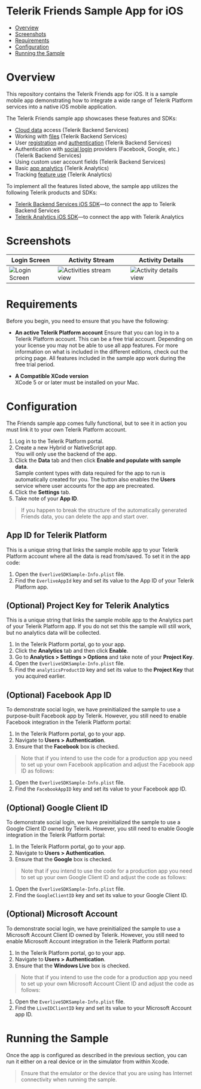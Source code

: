 
# Telerik Friends Sample App for iOS

<a id="top"></a>
* [Overview](#overview)
* [Screenshots](#screenshots)
* [Requirements](#requirements)
* [Configuration](#configuration)
* [Running the Sample](#running-the-sample)

# Overview

This repository contains the Telerik Friends app for iOS. It is a sample mobile app demonstrating how to integrate a wide range of Telerik Platform services into a native iOS mobile application.

The Telerik Friends sample app showcases these features and SDKs:

- [Cloud data](http://docs.telerik.com/platform/backend-services/ios/data/introduction) access (Telerik Backend Services)
- Working with [files](http://docs.telerik.com/platform/backend-services/ios/files/introduction) (Telerik Backend Services)
- User [registration](http://docs.telerik.com/platform/backend-services/ios/users/users-register) and [authentication](http://docs.telerik.com/platform/backend-services/ios/users/users-authenticate) (Telerik Backend Services)
- Authentication with [social login](http://docs.telerik.com/platform/backend-services/ios/users/social-login/introduction) providers (Facebook, Google, etc.) (Telerik Backend Services)
- Using custom user account fields (Telerik Backend Services)
- Basic [app analytics](http://docs.telerik.com/platform/analytics/getting-started/introduction) (Telerik Analytics)
- Tracking [feature use](http://docs.telerik.com/platform/analytics/client/reports/feature-use) (Telerik Analytics)

To implement all the features listed above, the sample app utilizes the following Telerik products and SDKs:

- [Telerik Backend Services iOS SDK](http://docs.telerik.com/platform/backend-services/ios/getting-started-ios-sdk)&mdash;to connect the app to Telerik Backend Services
- [Telerik Analytics iOS SDK](http://docs.telerik.com/platform/analytics/sdk/ios/)&mdash;to connect the app with Telerik Analytics

# Screenshots

Login Screen|Activity Stream|Activity Details
---|---|---
![Login Screen](https://raw.githubusercontent.com/telerik/platform-friends-ios/master/screenshots/ios-login-screen.png)|![Activities stream view](https://raw.githubusercontent.com/telerik/platform-friends-ios/master/screenshots/ios-activities-stream.png)|![Activity details view](https://raw.githubusercontent.com/telerik/platform-friends-ios/master/screenshots/ios-activity-details.png)

# Requirements

Before you begin, you need to ensure that you have the following:

- **An active Telerik Platform account**
Ensure that you can log in to a Telerik Platform account. This can be a free trial account. Depending on your license you may not be able to use all app features. For more information on what is included in the different editions, check out the pricing page. All features included in the sample app work during the free trial period.

- **A Compatible XCode version**  
XCode 5 or or later must be installed on your Mac.

# Configuration

The Friends sample app comes fully functional, but to see it in action you must link it to your own Telerik Platform account.

1. Log in to the Telerik Platform portal.
2. Create a new Hybrid or NativeScript app.<br>
	You will only use the backend of the app.
3. Click the **Data** tab and then click **Enable and populate with sample data**.<br>
	Sample content types with data required for the app to run is automatically created for you. The button also enables the **Users** service where user accounts for the app are precreated.
3. Click the **Settings** tab.
4. Take note of your **App ID**.

> If you happen to break the structure of the automatically generated Friends data, you can delete the app and start over.

## App ID for Telerik Platform

This is a unique string that links the sample mobile app to your Telerik Platform account where all the data is read from/saved. To set it in the app code:

1. Open the `EverliveSDKSample-Info.plist` file.
2. Find the `EverliveAppId` key and set its value to the App ID of your Telerik Platform app.

## (Optional) Project Key for Telerik Analytics

This is a unique string that links the sample mobile app to the Analytics part of your Telerik Platform app. If you do not set this the sample will still work, but no analytics data will be collected.
	
1. In the Telerik Platform portal, go to your app.
2. Click the **Analytics** tab and then click **Enable**.
3. Go to **Analytics > Settings > Options** and take note of your **Project Key**.
4. Open the `EverliveSDKSample-Info.plist` file.
5. Find the `analyticsProductID` key and set its value to the **Project Key** that you acquired earlier.

## (Optional) Facebook App ID

To demonstrate social login, we have preinitialized the sample to use a purpose-built Facebook app by Telerik. However, you still need to enable Facebook integration in the Telerik Platform portal:

1. In the Telerik Platform portal, go to your app.
3. Navigate to **Users > Authentication**.
4. Ensure that the **Facebook** box is checked.

> Note that if you intend to use the code for a production app you need to set up your own Facebook application and adjust the Facebook app ID as follows:
	
1. Open the `EverliveSDKSample-Info.plist` file.
2. Find the `FacebookAppID` key and set its value to your Facebook app ID.

## (Optional) Google Client ID

To demonstrate social login, we have preinitialized the sample to use a Google Client ID owned by Telerik. However, you still need to enable Google integration in the Telerik Platform portal:

1. In the Telerik Platform portal, go to your app.
3. Navigate to **Users > Authentication**.
4. Ensure that the **Google** box is checked.

> Note that if you intend to use the code for a production app you need to set up your own Google Client ID and adjust the code as follows:

1. Open the `EverliveSDKSample-Info.plist` file.
2. Find the `GoogleClientID` key and set its value to your Google Client ID.

## (Optional) Microsoft Account

To demonstrate social login, we have preinitialized the sample to use a  Microsoft Account Client ID owned by Telerik. However, you still need to enable Microsoft Account integration in the Telerik Platform portal:

1. In the Telerik Platform portal, go to your app.
3. Navigate to **Users > Authentication**.
4. Ensure that the **Windows Live** box is checked.

> Note that if you intend to use the code for a production app you need to set up your own Microsoft Account Client ID and adjust the code as follows:

1. Open the `EverliveSDKSample-Info.plist` file.
2. Find the `LiveIDClientID` key and set its value to your Microsoft Account app ID.


# Running the Sample

Once the app is configured as described in the previous section, you can run it either on a real device or in the simulator from within Xcode.

> Ensure that the emulator or the device that you are using has Internet connectivity when running the sample.

